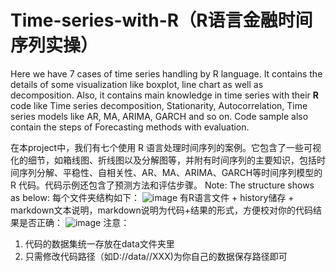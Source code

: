 # Time-series-with-R（R语言金融时间序列实操）
Here we have 7 cases of time series handling by R language. It contains the details of some visualization like boxplot, line chart as well as decomposition. Also, it contains main knowledge in time series with their **R** code like Time series decomposition, Stationarity, Autocorrelation, Time series models like AR, MA, ARIMA, GARCH and so on. Code sample also contain the steps of Forecasting methods with evaluation.

在本project中，我们有七个使用 R 语言处理时间序列的案例。它包含了一些可视化的细节，如箱线图、折线图以及分解图等，并附有时间序列的主要知识，包括时间序列分解、平稳性、自相关性、AR、MA、ARIMA、GARCH等时间序列模型的 R 代码。代码示例还包含了预测方法和评估步骤。
Note: The structure shows as below:
每个文件夹结构如下：
![image](https://github.com/ArnoldX99/Time-series-with-R/assets/64125777/df45240c-c697-4530-a804-19a6ecd4f73f)
有R语言文件 + history储存 + markdown文本说明，markdown说明为代码+结果的形式，方便校对你的代码结果是否正确：
![image](https://github.com/ArnoldX99/Time-series-with-R/assets/64125777/65021c3b-7a64-4717-acda-e58da34378d9)
注意：
1. 代码的数据集统一存放在data文件夹里
2. 只需修改代码路径（如D://data//XXX)为你自己的数据保存路径即可
